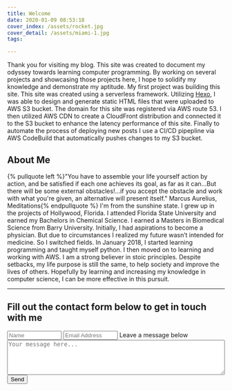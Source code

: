 ```yaml
---
title: Welcome
date: 2020-01-09 08:53:18
cover_index: /assets/rocket.jpg
cover_detail: /assets/miami-1.jpg
tags:

---
```


Thank you for visiting my blog. This site was created to document my odyssey towards learning computer programming. By working on several projects and showcasing those projects here, I hope to solidify my knowledge and demonstrate my aptitude. My first project was building this site. This site was created using a serverless framework. Utilizing [Hexo](https://hexo.io), I was able to design and generate static HTML files that were uploaded to AWS S3 bucket. The domain for this site was registered via AWS route 53. I then utilized AWS CDN to create a CloudFront distribution and connected it to the S3 bucket to enhance the latency performance of this site. Finally to automate the process of deploying new posts I use a CI/CD pipepline via AWS CodeBuild that automatically pushes changes to my S3 bucket.  

## About Me

{% pullquote left %}"You have to assemble your life yourself action by action, and be satisfied if each one achieves its goal, as far as it can...But there will be some external obstacles!...if you accept the obstacle and work with what you're given, an alternative will present itself." Marcus Aurelius, Meditations{% endpullquote %}
I'm from the sunshine state. I grew up in the projects of Hollywood, Florida. I attended Florida State University and earned my Bachelors in Chemical Science. I earned a Masters in Biomedical Science from Barry University. Initially, I had aspirations to become a physician. But due to circumstances I realized my future wasn’t intended for medicine. So I switched fields. In January 2018, I started learning programming and taught myself python. I then moved on to learning and working with AWS. I am a strong believer in stoic principles. Despite setbacks, my life purpose is still the same, to help society and improve the lives of others. Hopefully by learning and increasing my knowledge in computer science, I can be more effective in this pursuit.

----------------

## **Fill out the contact form below to get in touch with me**
  <form method="POST" action="https://formspree.io/ahmadbilal16@gmail.com">
    <input type="text" name="fullname" placeholder="Name" style="width:25%;">
    <input type="text" name="email" placeholder="Email Address" style="width:25%;">
	Leave a message below
    <textarea rows="5" name="message" placeholder="Your message here..." style="width:100%;"></textarea>
	<input type="hidden" name="_next" value="https://billyboyballin.com/contact/index.html" />
    <button type="submit">Send</button>
  </form>
  
